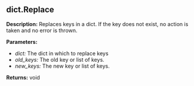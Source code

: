 ## dict.Replace  
  
  
**Description:** Replaces keys in a dict. If the key does not exist, no action is taken and no error is thrown.

  
  
**Parameters:**  
  * *dict:* The dict in which to replace keys  
  * *old\_keys:* The old key or list of keys.  
  * *new\_keys:* The new key or list of keys.  
  
**Returns:** void  
